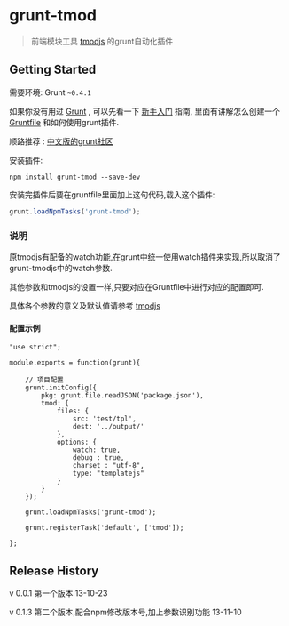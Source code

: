 # grunt-tmod

>  前端模块工具 [tmodjs](https://github.com/aui/tmodjs) 的grunt自动化插件

## Getting Started
需要环境: Grunt `~0.4.1`

如果你没有用过 [Grunt](http://gruntjs.com/) , 可以先看一下 [新手入门](http://gruntjs.com/getting-started) 指南, 里面有讲解怎么创建一个 [Gruntfile](http://gruntjs.com/sample-gruntfile) 和如何使用grunt插件. 

顺路推荐 : [中文版的grunt社区](http://www.gruntjs.org/article/home.html)


安装插件:

```shell
npm install grunt-tmod --save-dev
```

安装完插件后要在gruntfile里面加上这句代码,载入这个插件:

```js
grunt.loadNpmTasks('grunt-tmod');
```


### 说明
原tmodjs有配备的watch功能,在grunt中统一使用watch插件来实现,所以取消了grunt-tmodjs中的watch参数.

其他参数和tmodjs的设置一样,只要对应在Gruntfile中进行对应的配置即可.

具体各个参数的意义及默认值请参考 [tmodjs](https://github.com/aui/tmodjs) 


#### 配置示例

```
"use strict";

module.exports = function(grunt){

    // 项目配置
    grunt.initConfig({
        pkg: grunt.file.readJSON('package.json'),
        tmod: {
            files: {
                src: 'test/tpl',
                dest: '../output/'
            },
            options: {
                watch: true,
                debug : true,
                charset : "utf-8",
                type: "templatejs"
            }
        }
    });

    grunt.loadNpmTasks('grunt-tmod');

    grunt.registerTask('default', ['tmod']);

};

```

## Release History

v 0.0.1 第一个版本  13-10-23

v 0.1.3 第二个版本,配合npm修改版本号,加上参数识别功能  13-11-10